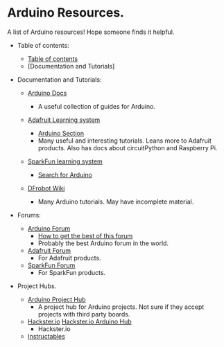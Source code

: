 # Arduino Resources.
A list of Arduino resources!
Hope someone finds it helpful.
  

* Table of contents:
  * [Table of contents](https://github.com/V205Github/MyFavoriteArduinoResources.)
  * [Documentation and Tutorials]



* Documentation and Tutorials:
  * [Arduino Docs](https://docs.arduino.cc)
    * A useful collection of guides for Arduino. 
  * [Adafruit Learning system](https://learn.adafruit.com)
    * [Arduino Section](https://learn.adafruit.com/category/arduino) 
    * Many useful and interesting tutorials. Leans more to Adafruit products. Also has docs about circuitPython and Raspberry Pi.
 
  * [SparkFun learning system](https://learn.sparkfun.com)
    * [Search for Arduino](https://www.sparkfun.com/search/results?term=Arduino&_gl=1*7upgxt*_ga*MjU2NTY0NzkuMTY4ODQxODg2OA..*_ga_T369JS7J9N*MTY4OTc5MjQzOC41LjEuMTY4OTc5MjUyMC4wLjAuMA..)
  * [DFrobot Wiki](https://wiki.dfrobot.com)
    * Many Arduino tutorials. May have incomplete material. 

* Forums:
  * [Arduino Forum](https://forum.arduino.cc)
    * [How to get the best of this forum](https://forum.arduino.cc/t/how-to-get-the-best-out-of-this-forum/679966)
    * Probably the best Arduino forum in the world.
  * [Adafruit Forum](https://forums.adafruit.com)
    * For Adafruit products.
  * [SparkFun Forum](https://forum.sparkfun.com)
    * For SparkFun products.
        

* Project Hubs.
  * [Arduino Project Hub](https://projecthub.arduino.cc)
    * A project hub for Arduino projects. Not sure if they accept projects with third party boards.
  * [Hackster.io](https://www.hackster.io) [Hackster.io Arduino Hub](https://www.hackster.io/arduino)
    * Hackster.io
  * [Instructables](https://www.instructables.com) 

